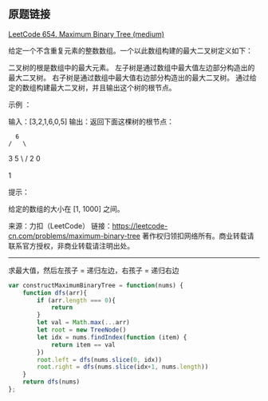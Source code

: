 ## 原题链接

[LeetCode 654. Maximum Binary Tree (medium)](https://leetcode-cn.com/problems/maximum-binary-tree/)


给定一个不含重复元素的整数数组。一个以此数组构建的最大二叉树定义如下：

二叉树的根是数组中的最大元素。
左子树是通过数组中最大值左边部分构造出的最大二叉树。
右子树是通过数组中最大值右边部分构造出的最大二叉树。
通过给定的数组构建最大二叉树，并且输出这个树的根节点。

示例 ：

输入：[3,2,1,6,0,5]
输出：返回下面这棵树的根节点：

      6
    /   \
   3     5
    \    / 
     2  0   
       \
        1
 

提示：

给定的数组的大小在 [1, 1000] 之间。

来源：力扣（LeetCode）
链接：https://leetcode-cn.com/problems/maximum-binary-tree
著作权归领扣网络所有。商业转载请联系官方授权，非商业转载请注明出处。

----

求最大值，然后左孩子 = 递归左边，右孩子 = 递归右边

```javascript
var constructMaximumBinaryTree = function(nums) {
    function dfs(arr){
        if (arr.length === 0){
            return
        }
        let val = Math.max(...arr)
        let root = new TreeNode()
        let idx = nums.findIndex(function (item) {
            return item == val
        })
        root.left = dfs(nums.slice(0, idx))
        root.right = dfs(nums.slice(idx+1, nums.length))
    }
    return dfs(nums)
};
```
